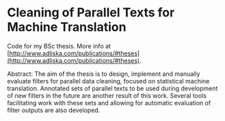 # Cleaning of Parallel Texts for Machine Translation

Code for my BSc thesis. More info at
[http://www.adliska.com/publications/#theses](http://www.adliska.com/publications/#theses).

Abstract: The aim of the thesis is to design, implement and manually
evaluate filters for parallel data cleaning, focused on statistical machine
translation. Annotated sets of parallel texts to be used during development 
of new filters in the future are another result of this work. Several
tools facilitating work with these sets and allowing for automatic evaluation
 of filter outputs are also developed.

